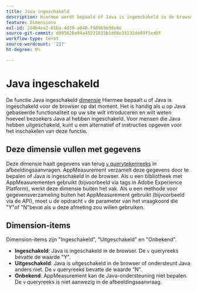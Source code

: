 ```yaml
---
title: Java ingeschakeld
description: Hiermee wordt bepaald of Java is ingeschakeld in de browser.
feature: Dimensions
exl-id: 2d4b4ea2-65ba-4d39-a040-f989b5eddc6e
source-git-commit: d095628e94a45221815b1d08e35132de09f5ed8f
workflow-type: tm+mt
source-wordcount: '217'
ht-degree: 0%

---
```


# Java ingeschakeld

De functie Java ingeschakeld [dimensie](overview.md) Hiermee bepaalt u of Java is ingeschakeld voor de browser op dat moment. Het is handig als u op Java gebaseerde functionaliteit op uw site wilt introduceren en wilt weten hoeveel bezoekers Java al hebben ingeschakeld. Voor mensen die Java hebben uitgeschakeld, kunt u een alternatief of instructies opgeven voor het inschakelen van deze functie.

## Deze dimensie vullen met gegevens

Deze dimensie haalt gegevens van terug [`v` querytekenreeks](/help/implement/validate/query-parameters.md) in afbeeldingsaanvragen. AppMeasurement verzamelt deze gegevens door te bepalen of Java is ingeschakeld in de browser. Als u een bibliotheek met AppMeasurementen gebruikt (bijvoorbeeld via tags in Adobe Experience Platform), werkt deze dimensie buiten het vak. Als u een methode voor gegevensverzameling buiten het AppMeasurement gebruikt (bijvoorbeeld via de API), moet u de opdracht `v` de parameter van het vraagkoord die &quot;Y&quot;of &quot;N&quot;bevat als u deze afmeting zou willen gebruiken.

## Dimension-items

Dimension-items zijn &quot;Ingeschakeld&quot;, &quot;Uitgeschakeld&quot; en &quot;Onbekend&quot;.

* **Ingeschakeld**: Java is ingeschakeld in de browser. De `v` queryreeks bevatte de waarde &quot;Y&quot;.
* **Uitgeschakeld**: Java is uitgeschakeld in de browser of ondersteunt Java anders niet. De `v` queryreeks bevatte de waarde &quot;N&quot;.
* **Onbekend**: AppMeasurement kan de Java-ondersteuning niet bepalen. De `v` queryreeks is niet aanwezig in de afbeeldingsaanvraag.
